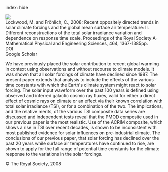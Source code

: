 index: hide

<div class="Citation">
    <div class="Citation-thumb CitationThumb-linked"  data-href="https://doi.org/10.1098/rspa.2007.0347">
      <img src="https://static.claimspace.cloud/climate-study-static/refs/thumbs/10/Lockwood_and_Frohlich_2008-thumb.png" />
    </div>

  <div class="Citation-body">
    <div class="Citation-text">Lockwood, M. and Fröhlich, C., 2008: Recent oppositely directed trends in solar climate forcings and the global mean surface air temperature: II. Different reconstructions of the total solar irradiance variation and dependence on response time scale. <span class="Article-journal">Proceedings of the Royal Society A-Mathematical Physical and Engineering Sciences, </span><span class="Article-volume">464, </span>1367-1385pp.</div>
    <div class="Citation-links">
      <div class="CitationLink" data-href="https://doi.org/10.1098/rspa.2007.0347">
        <div class="CitationLink-icon CitationLink-Doi"></div>
        <div class="CitationLink-text">DOI</div>
      </div>
      <div class="CitationLink" data-href="https://scholar.google.com/scholar?q=10.1098/rspa.2007.0347">
        <div class="CitationLink-icon CitationLink-Scholar"></div>
        <div class="CitationLink-text">Google Scholar</div>
      </div>
    </div>
  </div>
</div>

We have previously placed the solar contribution to recent global warming in context using observations and without recourse to climate models. It was shown that all solar forcings of climate have declined since 1987. The present paper extends that analysis to include the effects of the various time constants with which the Earth's climate system might react to solar forcing. The solar input waveform over the past 100 years is defined using observed and inferred galactic cosmic ray fluxes, valid for either a direct effect of cosmic rays on climate or an effect via their known correlation with total solar irradiance (TSI), or for a combination of the two. The implications, and the relative merits, of the various TSI composite data series are discussed and independent tests reveal that the PMOD composite used in our previous paper is the most realistic. Use of the ACRIM composite, which shows a rise in TSI over recent decades, is shown to be inconsistent with most published evidence for solar influences on pre-industrial climate. The conclusions of our previous paper, that solar forcing has declined over the past 20 years while surface air temperatures have continued to rise, are shown to apply for the full range of potential time constants for the climate response to the variations in the solar forcings.

<div class="Citation-copy">
&copy; The Royal Society, 2008
</div>